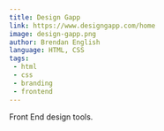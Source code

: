 ```yaml
---
title: Design Gapp
link: https://www.designgapp.com/home
image: design-gapp.png
author: Brendan English
language: HTML, CSS
tags:
 - html
 - css
 - branding
 - frontend
---
```


Front End design tools.